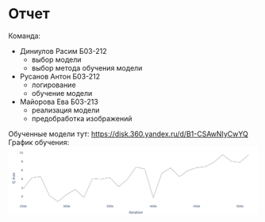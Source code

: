 # Отчет

Команда:
- Диниулов Расим Б03-212
    - выбор модели
    - выбор метода обучения модели
- Русанов Антон Б03-212
    - логирование
    - обучение модели 
- Майорова Ева Б03-213
    - реализация модели
    - предобработка изображений

Обученные модели тут: https://disk.360.yandex.ru/d/B1-CSAwNIyCwYQ
График обучения:
![](plot.png "")
